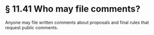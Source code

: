 # § 11.41   Who may file comments?

Anyone may file written comments about proposals and final rules that request public comments. 




